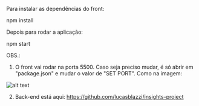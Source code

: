 Para instalar as dependências do front:

npm install

Depois para rodar a aplicação:

npm start

OBS.: 
1) O front vai rodar na porta 5500. 
Caso seja preciso mudar, é só abrir em "package.json" e mudar o valor de "SET PORT".
Como na imagem: 

![alt text](https://i.imgur.com/87zDXPN.png)

2) Back-end está aqui: https://github.com/lucasblazzi/insights-project
